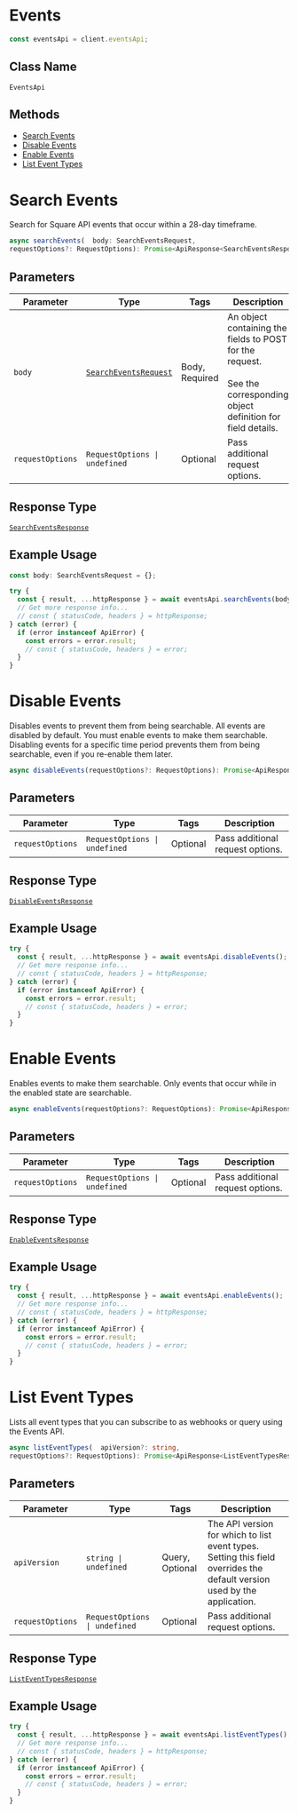 # Events

```ts
const eventsApi = client.eventsApi;
```

## Class Name

`EventsApi`

## Methods

* [Search Events](../../doc/api/events.md#search-events)
* [Disable Events](../../doc/api/events.md#disable-events)
* [Enable Events](../../doc/api/events.md#enable-events)
* [List Event Types](../../doc/api/events.md#list-event-types)


# Search Events

Search for Square API events that occur within a 28-day timeframe.

```ts
async searchEvents(  body: SearchEventsRequest,
requestOptions?: RequestOptions): Promise<ApiResponse<SearchEventsResponse>>
```

## Parameters

| Parameter | Type | Tags | Description |
|  --- | --- | --- | --- |
| `body` | [`SearchEventsRequest`](../../doc/models/search-events-request.md) | Body, Required | An object containing the fields to POST for the request.<br><br>See the corresponding object definition for field details. |
| `requestOptions` | `RequestOptions \| undefined` | Optional | Pass additional request options. |

## Response Type

[`SearchEventsResponse`](../../doc/models/search-events-response.md)

## Example Usage

```ts
const body: SearchEventsRequest = {};

try {
  const { result, ...httpResponse } = await eventsApi.searchEvents(body);
  // Get more response info...
  // const { statusCode, headers } = httpResponse;
} catch (error) {
  if (error instanceof ApiError) {
    const errors = error.result;
    // const { statusCode, headers } = error;
  }
}
```


# Disable Events

Disables events to prevent them from being searchable.
All events are disabled by default. You must enable events to make them searchable.
Disabling events for a specific time period prevents them from being searchable, even if you re-enable them later.

```ts
async disableEvents(requestOptions?: RequestOptions): Promise<ApiResponse<DisableEventsResponse>>
```

## Parameters

| Parameter | Type | Tags | Description |
|  --- | --- | --- | --- |
| `requestOptions` | `RequestOptions \| undefined` | Optional | Pass additional request options. |

## Response Type

[`DisableEventsResponse`](../../doc/models/disable-events-response.md)

## Example Usage

```ts
try {
  const { result, ...httpResponse } = await eventsApi.disableEvents();
  // Get more response info...
  // const { statusCode, headers } = httpResponse;
} catch (error) {
  if (error instanceof ApiError) {
    const errors = error.result;
    // const { statusCode, headers } = error;
  }
}
```


# Enable Events

Enables events to make them searchable. Only events that occur while in the enabled state are searchable.

```ts
async enableEvents(requestOptions?: RequestOptions): Promise<ApiResponse<EnableEventsResponse>>
```

## Parameters

| Parameter | Type | Tags | Description |
|  --- | --- | --- | --- |
| `requestOptions` | `RequestOptions \| undefined` | Optional | Pass additional request options. |

## Response Type

[`EnableEventsResponse`](../../doc/models/enable-events-response.md)

## Example Usage

```ts
try {
  const { result, ...httpResponse } = await eventsApi.enableEvents();
  // Get more response info...
  // const { statusCode, headers } = httpResponse;
} catch (error) {
  if (error instanceof ApiError) {
    const errors = error.result;
    // const { statusCode, headers } = error;
  }
}
```


# List Event Types

Lists all event types that you can subscribe to as webhooks or query using the Events API.

```ts
async listEventTypes(  apiVersion?: string,
requestOptions?: RequestOptions): Promise<ApiResponse<ListEventTypesResponse>>
```

## Parameters

| Parameter | Type | Tags | Description |
|  --- | --- | --- | --- |
| `apiVersion` | `string \| undefined` | Query, Optional | The API version for which to list event types. Setting this field overrides the default version used by the application. |
| `requestOptions` | `RequestOptions \| undefined` | Optional | Pass additional request options. |

## Response Type

[`ListEventTypesResponse`](../../doc/models/list-event-types-response.md)

## Example Usage

```ts
try {
  const { result, ...httpResponse } = await eventsApi.listEventTypes();
  // Get more response info...
  // const { statusCode, headers } = httpResponse;
} catch (error) {
  if (error instanceof ApiError) {
    const errors = error.result;
    // const { statusCode, headers } = error;
  }
}
```

